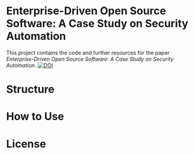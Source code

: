 # Enterprise-Driven Open Source Software: A Case Study on Security Automation
This project contains the code and further resources for the paper *Enterprise-Driven Open Source Software: A Case Study on Security Automation*.
[![DOI](https://zenodo.org/badge/DOI/10.5281/zenodo.4104322.svg)](https://doi.org/10.5281/zenodo.4104322)

# Structure


# How to Use


# License
